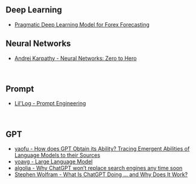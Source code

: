 ## Deep Learning

- [Pragmatic Deep Learning Model for Forex Forecasting](https://pub.towardsai.net/pragmatic-deep-learning-model-for-forex-forecasting-569aae6d4a1a)

## Neural Networks

- [Andrej Karpathy - Neural Networks: Zero to Hero](https://karpathy.ai/zero-to-hero.html)

&nbsp;

## Prompt

- [Lil'Log - Prompt Engineering ](https://lilianweng.github.io/posts/2023-03-15-prompt-engineering/)

&nbsp;

## GPT

- [yaofu - How does GPT Obtain its Ability? Tracing Emergent Abilities of Language Models to their Sources](https://yaofu.notion.site/How-does-GPT-Obtain-its-Ability-Tracing-Emergent-Abilities-of-Language-Models-to-their-Sources-b9a57ac0fcf74f30a1ab9e3e36fa1dc1)
- [yoavg - Large Language Model](https://gist.github.com/yoavg/59d174608e92e845c8994ac2e234c8a9)
- [algolia - Why ChatGPT won’t replace search engines any time soon](https://www.algolia.com/blog/ai/why-chatgpt-wont-replace-search-engines-any-time-soon/)
- [Stephen Wolfram - What Is ChatGPT Doing … and Why Does It Work?](https://writings.stephenwolfram.com/2023/02/what-is-chatgpt-doing-and-why-does-it-work)
